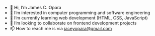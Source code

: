 - 👋 Hi, I’m James C. Opara
- 👀 I’m interested in computer programming and software engineering
- 🌱 I’m currently learning web development (HTML, CSS, JavaScript)
- 💞️ I’m looking to collaborate on frontend development projects
- 📫 How to reach me is via jaceyopara@gmail.com

<!---
jacey10/jacey10 is a ✨ special ✨ repository because its `README.md` (this file) appears on your GitHub profile.
You can click the Preview link to take a look at your changes.
--->
